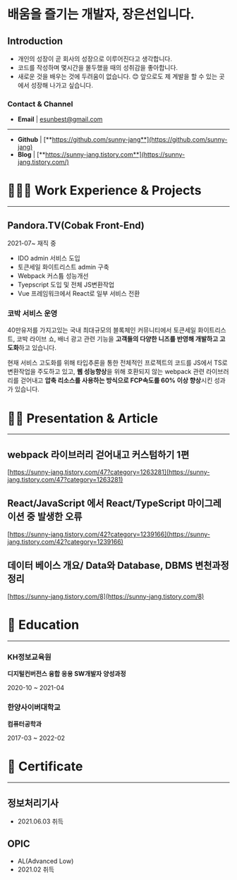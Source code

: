# 배움을 즐기는 개발자, 장은선입니다.

## Introduction
- 개인의 성장이 곧 회사의 성장으로 이루어진다고 생각합니다.
- 코드를 작성하며 몇시간을 몰두했을 때의 성취감을 좋아합니다.
- 새로운 것을 배우는 것에 두려움이 없습니다. 😊 앞으로도 제 계발을 할 수 있는 곳에서 성장해 나가고 싶습니다.

### Contact & Channel

- **Email** | esunbest@gmail.com

---

- **Github** | [**https://github.com/sunny-jang**](https://github.com/sunny-jang)
- **Blog** | [**https://sunny-jang.tistory.com**](https://sunny-jang.tistory.com/)



# 👩🏻‍💻 Work Experience & Projects

---

## Pandora.TV(Cobak Front-End)

2021-07~ 재직 중

- IDO admin 서비스 도입
- 토큰세일 화이트리스트 admin 구축
- Webpack 커스튬 성능개선
- Tyepscript 도입 및 전체 JS변환작업
- Vue 프레임워크에서 React로 일부 서비스 전환

### 코박 서비스 운영

40만유저를 가지고있는 국내 최대규모의 블록체인 커뮤니티에서 토큰세일 화이트리스트, 코박 라이브 쇼, 배너 광고 관련 기능을 **고객들의 다양한 니즈를 반영해 개발하고 고도화**하고 있습니다.

현재 서비스 고도화를 위해 타입추론을 통한 전체적인 프로젝트의 코드를 JS에서 TS로 변환작업을 주도하고 있고, **웹 성능향상**을 위해 호환되지 않는 webpack 관련 라이브러리를 걷어내고 **압축 리소스를 사용하는 방식으로 FCP속도를 60% 이상 향상**시킨 성과가 있습니다. 

# ✍🏻 Presentation & Article

---

## **webpack 라이브러리 걷어내고 커스텀하기 1편**

[https://sunny-jang.tistory.com/47?category=1263281](https://sunny-jang.tistory.com/47?category=1263281)

## **React/JavaScript 에서 React/TypeScript 마이그레이션 중 발생한 오류**

[https://sunny-jang.tistory.com/42?category=1239166](https://sunny-jang.tistory.com/42?category=1239166)

## 데이터 베이스 개요/ Data와 Database, DBMS 변천과정 정리

[https://sunny-jang.tistory.com/8](https://sunny-jang.tistory.com/8)

# 📄 Education

---

### KH정보교육원

**디지털컨버전스 융합 응용 SW개발자 양성과정**

2020-10 ~ 2021-04

### 한양사이버대학교

**컴퓨터공학과**

2017-03 ~ 2022-02

# 🏅 Certificate

---

## 정보처리기사

- 2021.06.03 취득

## OPIC

- AL(Advanced Low)
- 2021.02 취득
